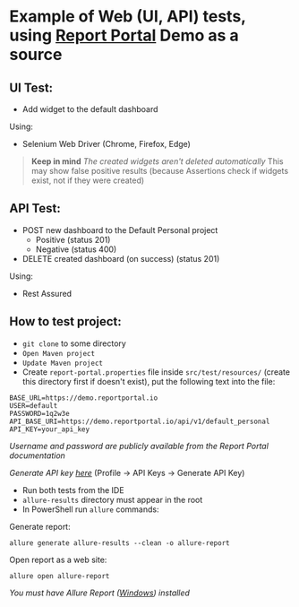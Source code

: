 # Example of Web (UI, API) tests, using [Report Portal](https://demo.reportportal.io) Demo as a source

## UI Test:

- Add widget to the default dashboard

Using:
- Selenium Web Driver (Chrome, Firefox, Edge)

> **Keep in mind**  _The created widgets aren't deleted automatically_  This may show false positive results (because Assertions check if widgets exist, not if they were created)

## API Test:

- POST new dashboard to the Default Personal project
    - Positive (status 201)
    - Negative (status 400)
- DELETE created dashboard (on success) (status 201)

Using:

- Rest Assured

## How to test project:

- `git clone` to some directory
- `Open Maven project`
- `Update Maven project`
- Create `report-portal.properties` file inside `src/test/resources/` (create this directory first if doesn't exist), put the following text into the file:

```
BASE_URL=https://demo.reportportal.io
USER=default
PASSWORD=1q2w3e
API_BASE_URI=https://demo.reportportal.io/api/v1/default_personal
API_KEY=your_api_key
```

_Username and password are publicly available from the Report Portal documentation_

_Generate API key [here](https://demo.reportportal.io/ui/#userProfile/apiKeys)_  (Profile → API Keys → Generate API Key)

- Run both tests from the IDE
- `allure-results` directory must appear in the root
- In PowerShell run `allure` commands:

Generate report:

`allure generate allure-results --clean -o allure-report`

Open report as a web site:

`allure open allure-report`

_You must have Allure Report ([Windows](https://allurereport.org/docs/install-for-windows/)) installed_

